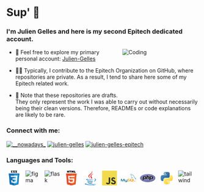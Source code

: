 
<p align="left">
<h1>Sup' 👋</h1>
<h3>I'm Julien Gelles and here is my second Epitech dedicated account.</h3>
</p>
<img align="right" alt="Coding" width="200" src="https://media1.tenor.com/m/GOj9ZF_-ZOcAAAAC/cat.gif">

- 🔭 Feel free to explore my primary personal account: [Julien-Gelles](https://github.com/Julien-Gelles)

- 👨‍💻 Typically, I contribute to the Epitech Organization on GitHub, where repositories are private. As a result, I tend to share here some of my Epitech related work.

- 📄 Note that these repositories are drafts.<br>They only represent the work I was able to carry out without necessarily being their clean versions. Therefore, READMEs or code explanations are likely to be rare.

<h3 align="left">Connect with me:</h3>
<p align="left">
<a href="https://twitter.com/__nowadays_" target="blank"><img align="center" src="https://raw.githubusercontent.com/rahuldkjain/github-profile-readme-generator/master/src/images/icons/Social/twitter.svg" alt="__nowadays_" height="30" width="40" /></a>
<a href="https://linkedin.com/in/julien-gelles" target="blank"><img align="center" src="https://raw.githubusercontent.com/rahuldkjain/github-profile-readme-generator/master/src/images/icons/Social/linked-in-alt.svg" alt="julien-gelles" height="30" width="40" /></a>
<a href="https://github.com/Julien-Gelles" target="blank"><img align="center" src="https://raw.githubusercontent.com/rahuldkjain/github-profile-readme-generator/master/src/images/icons/Social/github.svg" alt="julien-gelles-epitech" height="30" width="40" /></a>
</p>

<h3 align="left">Languages and Tools:</h3>
<p align="left">
  <a href="https://www.w3schools.com/css/" target="blank"><img align="left" style="margin-right:10px;" src="https://raw.githubusercontent.com/devicons/devicon/master/icons/css3/css3-original-wordmark.svg" alt="css3" width="40" height="40"/></a>
  <a href="https://www.figma.com/" target="blank"><img align="left" style="margin-right:10px;" src="https://www.vectorlogo.zone/logos/figma/figma-icon.svg" alt="figma" width="40" height="40"/></a>
  <a href="https://flask.palletsprojects.com/" target=""><img align="left" style="margin-right:10px;" src="https://www.vectorlogo.zone/logos/pocoo_flask/pocoo_flask-icon.svg" alt="flask" width="40" height="40"/></a>
  <a href="https://www.w3schools.com/html/" target="blank"><img align="left" style="margin-right:10px;" src="https://raw.githubusercontent.com/devicons/devicon/master/icons/html5/html5-original-wordmark.svg" alt="html5" width="40" height="40"/></a>
  <a href="https://www.java.com" target="blank"><img align="left" style="margin-right:10px;" src="https://raw.githubusercontent.com/devicons/devicon/master/icons/java/java-original.svg" alt="java" width="40" height="40"/></a>
  <a href="https://developer.mozilla.org/en-US/docs/Web/JavaScript" target="blank"><img align="left" style="margin-right:10px;" src="https://raw.githubusercontent.com/devicons/devicon/master/icons/javascript/javascript-original.svg" alt="javascript" width="40" height="40"/></a>
  <a href="https://www.mysql.com/" target="blank"><img align="left" style="margin-right:10px;" src="https://raw.githubusercontent.com/devicons/devicon/master/icons/mysql/mysql-original-wordmark.svg" alt="mysql" width="40" height="40"/></a>
  <a href="https://www.php.net" target="blank"><img align="left" style="margin-right:10px;" src="https://raw.githubusercontent.com/devicons/devicon/master/icons/php/php-original.svg" alt="php" width="40" height="40"/></a>
  <a href="https://www.python.org" target="blank"><img align="left" style="margin-right:10px;" src="https://raw.githubusercontent.com/devicons/devicon/master/icons/python/python-original.svg" alt="python" width="40" height="40"/></a>
  <a href="https://tailwindcss.com/" target="blank"><img align="left" style="margin-right:10px;" src="https://www.vectorlogo.zone/logos/tailwindcss/tailwindcss-icon.svg" alt="tailwind" width="40" height="40"/></a>
</p>


